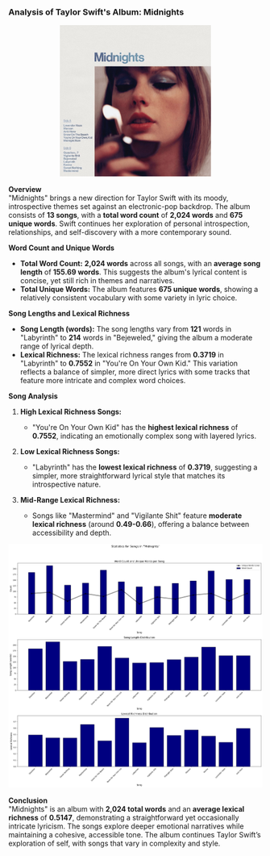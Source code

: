 ### Analysis of Taylor Swift's Album: Midnights

<p align="center">
  <img src="https://github.com/amerchant23/MSDS-453-Final-Project/blob/main/Images/Album%20Art/Midnights.jpg" width="300" />
</p>

**Overview**  
"Midnights" brings a new direction for Taylor Swift with its moody, introspective themes set against an electronic-pop backdrop. The album consists of **13 songs**, with a **total word count** of **2,024 words** and **675 unique words**. Swift continues her exploration of personal introspection, relationships, and self-discovery with a more contemporary sound.

**Word Count and Unique Words**  
- **Total Word Count:** **2,024 words** across all songs, with an **average song length** of **155.69 words**. This suggests the album's lyrical content is concise, yet still rich in themes and narratives.
- **Total Unique Words:** The album features **675 unique words**, showing a relatively consistent vocabulary with some variety in lyric choice.

**Song Lengths and Lexical Richness**  
- **Song Length (words):** The song lengths vary from **121** words in "Labyrinth" to **214** words in "Bejeweled," giving the album a moderate range of lyrical depth.
- **Lexical Richness:** The lexical richness ranges from **0.3719** in "Labyrinth" to **0.7552** in "You're On Your Own Kid." This variation reflects a balance of simpler, more direct lyrics with some tracks that feature more intricate and complex word choices.

**Song Analysis**  
1. **High Lexical Richness Songs:**
   - "You're On Your Own Kid" has the **highest lexical richness** of **0.7552**, indicating an emotionally complex song with layered lyrics.

2. **Low Lexical Richness Songs:**
   - "Labyrinth" has the **lowest lexical richness** of **0.3719**, suggesting a simpler, more straightforward lyrical style that matches its introspective nature.

3. **Mid-Range Lexical Richness:**
   - Songs like "Mastermind" and "Vigilante Shit" feature **moderate lexical richness** (around **0.49-0.66**), offering a balance between accessibility and depth.

<p align="center">
  <img src="https://github.com/amerchant23/MSDS-453-Final-Project/blob/main/Images/Album%20Analysis%20Visuals/Album10.png" />
</p>

**Conclusion**  
"Midnights" is an album with **2,024 total words** and an **average lexical richness** of **0.5147**, demonstrating a straightforward yet occasionally intricate lyricism. The songs explore deeper emotional narratives while maintaining a cohesive, accessible tone. The album continues Taylor Swift’s exploration of self, with songs that vary in complexity and style.


